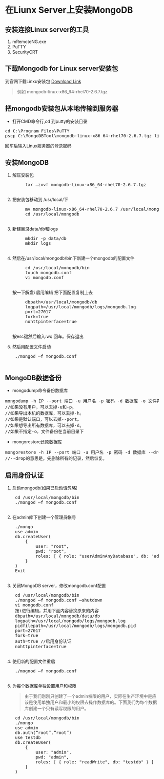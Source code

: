 ﻿# 在Liunx Server上安装MongoDB
## 安装连接Linux server的工具
1. mRemoteNG.exe
2. PuTTY
3. SecurityCRT

## 下载Mongodb for Linux server安装包
到官网下载Linxu安装包 [Download Link](https://www.mongodb.com/download-center#previous)

> 例如 mongodb-linux-x86_64-rhel70-2.6.7.tgz

## 把mongodb安装包从本地传输到服务器

* 打开CMD命令行,cd 到putty的安装目录

<pre>
cd C:\Program Files\PuTTY
pscp C:\MongoDBTool\mongodb-linux-x86_64-rhel70-2.6.7.tgz lisheng@oac-lxmdcmdb204:/home/lisheng
</pre>

回车后输入Linux服务器的登录密码
## 安装MongoDB

1. 解压安装包
	<pre>
		tar –zxvf mongodb-linux-x86_64-rhel70-2.6.7.tgz
	</pre>


2. 把安装包移动到 /usr/local/下

	<pre>
		mv mongodb-linux-x86_64-rhel70-2.6.7 /usr/local/mongodb
		cd /usr/local/mongodb
	</pre>

3. 新建目录data/db和logs

	<pre>
		mkdir -p data/db
		mkdir logs
	</pre>

4. 然后在/usr/local/mongodb/bin下新建一个mongodb的配置文件

	<pre>
		cd /usr/local/mongodb/bin
		touch mongodb.conf
		vi mongodb.conf
	</pre>

	按一下解盘i 启用编辑
	把下面配置复制上去
	
	<pre>
		dbpath=/usr/local/mongodb/db 
		logpath=/usr/local/mongodb/logs/mongodb.log 
		port=27017 
		fork=true 
		nohttpinterface=true
	</pre>
	按esc键然后输入:wq 回车。保存退出
5. 然后用配置文件启动
	<pre>
	./mongod –f mongodb.conf
	</pre>
## MongoDB数据备份

* mongodump命令备份数据库
<pre>
mongodump -h IP --port 端口 -u 用户名 -p 密码 -d 数据库 -o 文件存在路径
//如果没有用户，可以去掉-u和-p。
//如果导出本机的数据库，可以去掉-h。
//如果是默认端口，可以去掉--port。
//如果想导出所有数据库，可以去掉-d。
//如果不指定-o，文件备份在当前目录下
</pre>
* mongorestore还原数据库
<pre>
mongorestore -h IP --port 端口 -u 用户名 -p 密码 -d 数据库 --drop 文件存在路径
//--drop的意思是，先删除所有的记录，然后恢复。
</pre>

## 启用身份认证

1. 启动mongodb(如果已启动请忽略)
	<pre>
	cd /usr/local/mongodb/bin
	./mongod –f mongodb.conf
	</pre>
2. 在admin库下创建一个管理员帐号
	<pre>
	./mongo
	use admin
	db.createUser(
		{
			user: "root",
			pwd: "root",
			roles: [ { role: "userAdminAnyDatabase", db: "admin" },{ role: "readWriteAnyDatabase", db: "admin" } ]
		}
	)
	Exit
	</pre>
3. 关闭MongoDB server，修改mongodb.conf配置
	<pre>
	cd /usr/local/mongodb/bin
	./mongod –f mongodb.conf –shutdown
	vi mongodb.conf
	按i进行编辑，并用下面内容替换原来的内容
	dbpath=/usr/local/mongodb/data/db
	logpath=/usr/local/mongodb/logs/mongodb.log
	pidfilepath=/usr/local/mongodb/logs/mongodb.pid
	port=27017
	fork=true
	auth=true //启用身份认证
	nohttpinterface=true
	</pre>
4. 使用新的配置文件重启
	<pre>
	./mognod –f mongodb.conf
	</pre>
5. 为每个数据库单独设置用户和权限

	> 由于我们刚刚只创建了一个admin权限的用户，实际在生产环境中是应该是使用单独用户和最小的权限去操作数据库的。下面我们为每个数据库创建一个只有读写权限的用户。

	<pre>
	cd /usr/local/mongodb/bin
	./mongo
	use admin
	db.auth(“root”,”root”)
	use testdb
	db.createUser(
		{
			user: "admin",
			pwd: "admin",
			roles: [ { role: "readWrite", db: "testdb" } ]
		}
	)
	</pre>